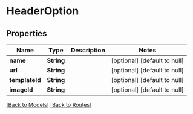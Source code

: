 # HeaderOption
## Properties

| Name | Type | Description | Notes |
|------------ | ------------- | ------------- | -------------|
| **name** | **String** |  | [optional] [default to null] |
| **url** | **String** |  | [optional] [default to null] |
| **templateId** | **String** |  | [optional] [default to null] |
| **imageId** | **String** |  | [optional] [default to null] |

[[Back to Models]](../overview#models) [[Back to Routes]](../overview#routes)


